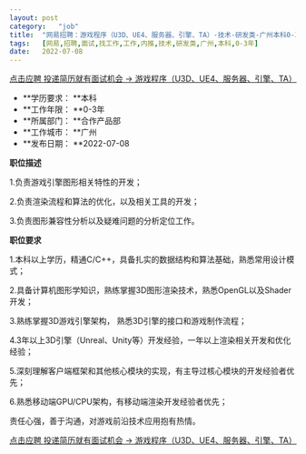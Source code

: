 ```yaml
---
layout:	post
category:	"job"
title:	"网易招聘：游戏程序（U3D、UE4、服务器、引擎、TA）-技术-研发类-广州本科0-3年"
tags:	[网易,招聘,面试,找工作,工作,内推,技术,研发类,广州,本科,0-3年]
date:	2022-07-08
---
```


[点击应聘 投递简历就有面试机会 ->  游戏程序（U3D、UE4、服务器、引擎、TA）](http://mobile.bole.netease.com/bole/boleDetail?id=36574&employeeId=346f03c3cda5f04c&key=all)



- **学历要求： **本科
- **工作年限： **0-3年
- **所属部门： **合作产品部
- **工作城市： **广州
- **发布日期： **2022-07-08



**职位描述**

1.负责游戏引擎图形相关特性的开发；

2.负责渲染流程和算法的优化，以及相关工具的开发；

3.负责图形兼容性分析以及疑难问题的分析定位工作。



**职位要求**

1.本科以上学历，精通C/C++，具备扎实的数据结构和算法基础，熟悉常用设计模式；

2.具备计算机图形学知识，熟练掌握3D图形渲染技术，熟悉OpenGL以及Shader开发；

3.熟练掌握3D游戏引擎架构， 熟悉3D引擎的接口和游戏制作流程；

4.3年以上3D引擎（Unreal、Unity等）开发经验，一年以上渲染相关开发和优化经验；

5.深刻理解客户端框架和其他核心模块的实现，有主导过核心模块的开发经验者优先；

6.熟悉移动端GPU/CPU架构，有移动端渲染开发经验者优先；

责任心强，善于沟通，对游戏前沿技术应用抱有热情。



[点击应聘 投递简历就有面试机会 ->  游戏程序（U3D、UE4、服务器、引擎、TA）](http://mobile.bole.netease.com/bole/boleDetail?id=36574&employeeId=346f03c3cda5f04c&key=all)